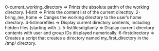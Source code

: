 0-current_working_directory => Prints the absolute pathh of the working directory.
1-listit => Prints the content list of the current directtoy.
2-bring_me_home => Canges the working directory to the user’s home directory.
4-listmorefiles => Display current directory contents, including hidden files (starting with .).
5-listfilesdigitonly => Display current directory contents with user and group IDs displayed numerically.
6-firstdirectory => Creates a script that creates a directory named my_first_directory in the /tmp/ directory.
